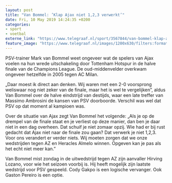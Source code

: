 ```yaml
---
layout: post
title: "Van Bommel: ’Klap Ajax niet 1,2,3 verwerkt’"
date: Fri, 10 May 2019 14:24:35 +0200
categories: 
- sport 
- voetbal 
externe_link: "https://www.telegraaf.nl/sport/3567844/van-bommel-klap-ajax-niet-1-2-3-verwerkt"
feature_image: "https://www.telegraaf.nl/images/1200x630/filters:format(jpeg):quality(80)/cdn-kiosk-api.telegraaf.nl/be5193e0-7327-11e9-ad27-0255c322e81b.jpg"
---
```


<p class="intro">PSV-trainer Mark van Bommel weet ongeveer wat de spelers van Ajax voelen na hun wrede uitschakeling door Tottenham Hotspur in de halve finale van de Champions League. De oud-middenvelder overkwam ongeveer hetzelfde in 2005 tegen AC Milan.</p> <p>„Daar moest ik direct aan denken. Wij waren met een 2-0 voorsprong weliswaar nog niet zeker van de finale, maar het is wel te vergelijken”, aldus Van Bommel over de halve eindstrijd van destijds, waar een late treffer van Massimo Ambrosini de kansen van PSV doorboorde. Verschil was wel dat PSV op dat moment al kampioen was.</p><p>Over de situatie van Ajax zegt Van Bommel het volgende: „Als je op de drempel van de finale staat en je verliest op deze manier, dan ben je daar niet in een dag overheen. Dat schuif je niet zomaar opzij. Wie had er bij rust gedacht dat Ajax niet naar de finale zou gaan? Dat verwerk je niet 1,2,3. Voor ons verandert er verder niets. Wij moeten zorgen dat we onze wedstrijden tegen AZ en Heracles Almelo winnen. Opgeven kan je pas als het echt niet meer kan.”</p><p>Van Bommel mist zondag in de uitwedstrijd tegen AZ zijn aanvaller Hirving Lozano, voor wie het seizoen voorbij is. Hij heeft mogelijk zijn laatste wedstrijd voor PSV gespeeld. Cody Gakpo is een logische vervanger. Ook Gaston Pereiro is een optie.</p>
